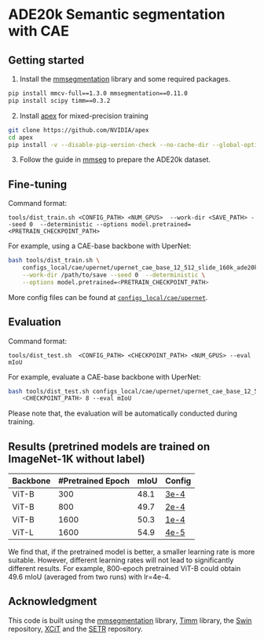 # ADE20k Semantic segmentation with CAE

## Getting started 

1. Install the [mmsegmentation](https://github.com/open-mmlab/mmsegmentation) library and some required packages.

```bash
pip install mmcv-full==1.3.0 mmsegmentation==0.11.0
pip install scipy timm==0.3.2
```

2. Install [apex](https://github.com/NVIDIA/apex) for mixed-precision training

```bash
git clone https://github.com/NVIDIA/apex
cd apex
pip install -v --disable-pip-version-check --no-cache-dir --global-option="--cpp_ext" --global-option="--cuda_ext" ./
```

3. Follow the guide in [mmseg](https://github.com/open-mmlab/mmsegmentation/blob/master/docs/dataset_prepare.md) to prepare the ADE20k dataset.


## Fine-tuning

Command format:
```
tools/dist_train.sh <CONFIG_PATH> <NUM_GPUS>  --work-dir <SAVE_PATH> --seed 0  --deterministic --options model.pretrained=<PRETRAIN_CHECKPOINT_PATH>
```

For example, using a CAE-base backbone with UperNet:
```bash
bash tools/dist_train.sh \
    configs_local/cae/upernet/upernet_cae_base_12_512_slide_160k_ade20k_pt_4e-4.py 8 \
    --work-dir /path/to/save --seed 0  --deterministic \
    --options model.pretrained=<PRETRAIN_CHECKPOINT_PATH>
```

More config files can be found at [`configs_local/cae/upernet`](configs_local/cae/upernet).


## Evaluation

Command format:
```
tools/dist_test.sh  <CONFIG_PATH> <CHECKPOINT_PATH> <NUM_GPUS> --eval mIoU
```

For example, evaluate a CAE-base backbone with UperNet:

```bash
bash tools/dist_test.sh configs_local/cae/upernet/upernet_cae_base_12_512_slide_160k_ade20k_pt_4e-4.py \ 
    <CHECKPOINT_PATH> 8 --eval mIoU
```

Please note that, the evaluation will be automatically conducted during training.

## Results (pretrined models are trained on ImageNet-1K without label)

| Backbone | #Pretrained Epoch | mIoU | Config                                   |
| -------- | ----------------- | ---- | ---------------------------------------- |
| ViT-B    | 300               | 48.1 | [3e-4](./configs_local/cae/upernet/upernet_cae_base_12_512_slide_160k_ade20k_pt_3e-4.py) |
| ViT-B    | 800               | 49.7 | [2e-4](./configs_local/cae/upernet/upernet_cae_base_12_512_slide_160k_ade20k_pt_2e-4.py) |
| ViT-B    | 1600              | 50.3 | [1e-4](./configs_local/cae/upernet/upernet_cae_base_12_512_slide_160k_ade20k_pt_1e-4.py) |
| ViT-L    | 1600              | 54.9 | [4e-5](./configs_local/cae/upernet/upernet_cae_large_24_512_slide_160k_ade20k_pt_decay095_4e-5_dp015.py) |

We find that, if the pretrained model is better, a smaller learning rate is more suitable. However, different learning rates will not lead to significantly different results. For example, 800-epoch pretrained ViT-B could obtain 49.6 mIoU (averaged from two runs) with lr=4e-4.

## Acknowledgment 

This code is built using the [mmsegmentation](https://github.com/open-mmlab/mmsegmentation) library, [Timm](https://github.com/rwightman/pytorch-image-models) library, the [Swin](https://github.com/microsoft/Swin-Transformer) repository, [XCiT](https://github.com/facebookresearch/xcit) and the [SETR](https://github.com/fudan-zvg/SETR) repository.
